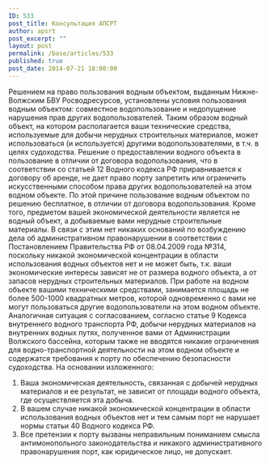```yaml
---
ID: 533
post_title: Консультация АПСРТ
author: apsrt
post_excerpt: ""
layout: post
permalink: /base/articles/533
published: true
post_date: 2014-07-21 18:00:00
---
```

Решением на право пользования водным объектом, выданным Нижне-Волжским БВУ Росводресурсов, установлены условия пользования водным объектом: совместное водопользование и недопущение нарушения прав других водопользователей. Таким образом водный объект, на котором располагается ваши технические средства, используемые для добычи нерудных строительных материалов, может использоваться (и используется) другими водопользователями, в т.ч. в целях судоходства.
Решение о предоставлении водного объекта в пользование в отличии от договора водопользования, что в соответствии со статьей 12 Водного кодекса РФ приравнивается к договору об аренде, не дает право порту запретить или ограничить искусственными способом права других водопользователей на этом водном объекте. По этой причине пользование водным объектом по решению бесплатное, в отличии от договора водопользования.
Кроме того, предметом вашей экономической деятельности является не водный объект, а добываемые вами нерудные строительные материалы. В связи с этим нет никаких оснований по возбуждению дела об административном правонарушении в соответствии с Постановлением Правительства РФ от 08.04.2009 года №314, поскольку никакой экономической концентрации в области использования водных объектов нет и не может быть, т.к. ваши экономические интересы зависят не от размера водного объекта, а от запасов нерудных строительных материалов.
При работе на водном объекте вашими техническими средствами, занимается площадь не более 500-1000 квадратных метров, которой одновременно с вами не могут пользоваться другие водопользователи на этом водном объекте.
Аналогичная ситуация с согласованием, согласно статье 9 Кодекса внутреннего водного транспорта РФ, добычи нерудных материалов на внутренних водных путях, полученное вами от Администрации Волжского бассейна, которым также не вводятся никакие ограничения для водно-транспортной деятельности на этом водном объекте и содержатся требования к порту по обеспечению безопасности судоходства.
На основании изложенного:
1. Ваша экономическая деятельность, связанная с добычей нерудных материалов и ее результат, не зависит от площади водного объекта, где осуществляется эта добыча.
2. В вашем случае никакой экономической концентрации в области использования водных объектов нет и тем самым порт не нарушает нормы статьи 40 Водного кодекса РФ.
3. Все претензии к порту вызваны неправильным пониманием смысла антимонопольного законодательства и никакого административного правонарушения порт, как юридическое лицо, не допускает.
